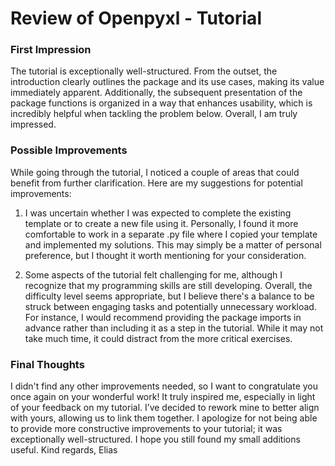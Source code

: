 # Review of Openpyxl - Tutorial

### **First Impression**

The tutorial is exceptionally well-structured. From the outset, the introduction clearly outlines the package and its use cases, making its value immediately apparent. Additionally, the subsequent presentation of the package functions is organized in a way that enhances usability, which is incredibly helpful when tackling the problem below. Overall, I am truly impressed.

  

### **Possible Improvements**

While going through the tutorial, I noticed a couple of areas that could benefit from further clarification. Here are my suggestions for potential improvements:

  

1. I was uncertain whether I was expected to complete the existing template or to create a new file using it. Personally, I found it more comfortable to work in a separate .py file where I copied your template and implemented my solutions. This may simply be a matter of personal preference, but I thought it worth mentioning for your consideration.

  

2. Some aspects of the tutorial felt challenging for me, although I recognize that my programming skills are still developing. Overall, the difficulty level seems appropriate, but I believe there's a balance to be struck between engaging tasks and potentially unnecessary workload. For instance, I would recommend providing the package imports in advance rather than including it as a step in the tutorial. While it may not take much time, it could distract from the more critical exercises.

  
  
### **Final Thoughts**
I didn't find any other improvements needed, so I want to congratulate you once again on your wonderful work! It truly inspired me, especially in light of your feedback on my tutorial. I’ve decided to rework mine to better align with yours, allowing us to link them together.
I apologize for not being able to provide more constructive improvements to your tutorial; it was exceptionally well-structured. I hope you still found my small additions useful. 
Kind regards, 
Elias